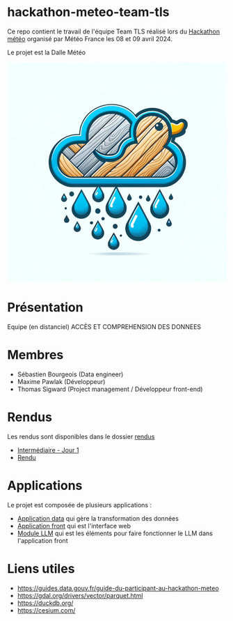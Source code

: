 # hackathon-meteo-team-tls

Ce repo contient le travail de l'équipe Team TLS réalisé lors du [Hackathon météo](https://www.data.gouv.fr/fr/posts/hackathon-donnees-ouvertes-meteo-france-venez-valoriser-les-donnees-publiques-meteorologiques/) organisé par Météo France les 08 et 09 avril 2024.

Le projet est la Dalle Météo

![logo](./logo-dalle-meteo.png)

# Présentation
Equipe (en distanciel) ACCÈS ET COMPREHENSION DES DONNEES

# Membres 
* Sébastien Bourgeois (Data engineer)
* Maxime  Pawlak (Développeur)
* Thomas Sigward (Project management / Développeur front-end)

# Rendus
Les rendus sont disponibles dans le dossier [rendus](./rendus)
* [Intermédiaire - Jour 1](./rendus/Rendu-Jour-1.md)
* [Rendu](./rendus/Rendu.md)

# Applications
Le projet est composée de plusieurs applications : 
* [Application data](./app-data/) qui gère la transformation des données
* [Application front](./app-front) qui est l'interface web
* [Module LLM](./llm) qui est les éléments pour faire fonctionner le LLM dans l'application front


# Liens utiles
* https://guides.data.gouv.fr/guide-du-participant-au-hackathon-meteo
* https://gdal.org/drivers/vector/parquet.html
* https://duckdb.org/
* https://cesium.com/
